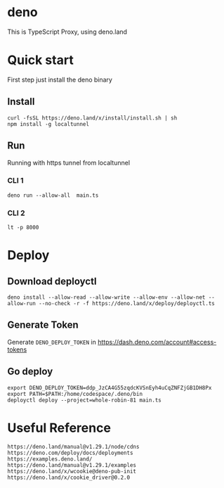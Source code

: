 # deno

This is TypeScript Proxy, using deno.land

# Quick start

First step just install the deno binary

## Install

    curl -fsSL https://deno.land/x/install/install.sh | sh
    npm install -g localtunnel
    
<!-- ## Install 

    npm install --save-dev cookie
    npm install --save-dev set-cookie-parser -->

## Run 

Running with https tunnel from localtunnel

### CLI 1

    deno run --allow-all  main.ts

### CLI 2

    lt -p 8000


# Deploy

## Download deployctl

    deno install --allow-read --allow-write --allow-env --allow-net --allow-run --no-check -r -f https://deno.land/x/deploy/deployctl.ts

## Generate Token

Generate `DENO_DEPLOY_TOKEN` in https://dash.deno.com/account#access-tokens

## Go deploy

    export DENO_DEPLOY_TOKEN=ddp_JzCA4G55zqdcKVSnEyh4uCqZNFZjGB1DH8Px
    export PATH=$PATH:/home/codespace/.deno/bin
    deployctl deploy --project=whole-robin-81 main.ts
    
# Useful Reference 

    https://deno.land/manual@v1.29.1/node/cdns
    https://deno.com/deploy/docs/deployments
    https://examples.deno.land/
    https://deno.land/manual@v1.29.1/examples
    https://deno.land/x/wcookie@deno-pub-init
    https://deno.land/x/cookie_driver@0.2.0
